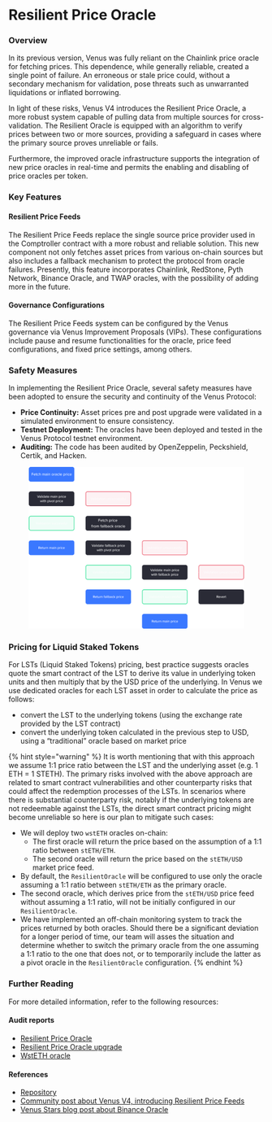 # Resilient Price Oracle

### Overview

In its previous version, Venus was fully reliant on the Chainlink price oracle for fetching prices. This dependence, while generally reliable, created a single point of failure. An erroneous or stale price could, without a secondary mechanism for validation, pose threats such as unwarranted liquidations or inflated borrowing.

In light of these risks, Venus V4 introduces the Resilient Price Oracle, a more robust system capable of pulling data from multiple sources for cross-validation. The Resilient Oracle is equipped with an algorithm to verify prices between two or more sources, providing a safeguard in cases where the primary source proves unreliable or fails.

Furthermore, the improved oracle infrastructure supports the integration of new price oracles in real-time and permits the enabling and disabling of price oracles per token.

### Key Features

#### Resilient Price Feeds

The Resilient Price Feeds replace the single source price provider used in the Comptroller contract with a more robust and reliable solution. This new component not only fetches asset prices from various on-chain sources but also includes a fallback mechanism to protect the protocol from oracle failures. Presently, this feature incorporates Chainlink, RedStone, Pyth Network, Binance Oracle, and TWAP oracles, with the possibility of adding more in the future.

#### Governance Configurations

The Resilient Price Feeds system can be configured by the Venus governance via Venus Improvement Proposals (VIPs). These configurations include pause and resume functionalities for the oracle, price feed configurations, and fixed price settings, among others.

### Safety Measures

In implementing the Resilient Price Oracle, several safety measures have been adopted to ensure the security and continuity of the Venus Protocol:

* **Price Continuity:** Asset prices pre and post upgrade were validated in a simulated environment to ensure consistency.
* **Testnet Deployment:** The oracles have been deployed and tested in the Venus Protocol testnet environment.
* **Auditing:** The code has been audited by OpenZeppelin, Peckshield, Certik, and Hacken.

<figure><img src="../.gitbook/assets/17b75928-d6a2-4207-9a0b-89d1d41690d4.png" alt=""><figcaption></figcaption></figure>


### Pricing for Liquid Staked Tokens
For LSTs (Liquid Staked Tokens) pricing, best practice suggests oracles quote the smart contract of the LST to derive its value in underlying token units and then multiply that by the USD price of the underlying. In Venus we use dedicated oracles for each LST asset in order to calculate the price as follows:
*  convert the LST to the underlying tokens (using the exchange rate provided by the LST contract)
*  convert the underlying token calculated in the previous step to USD, using a “traditional” oracle based on market price

{% hint style="warning" %}
It is worth mentioning that with this approach we assume 1:1 price ratio between the LST and the underlying asset (e.g. 1 ETH = 1 STETH). The primary risks involved with the above approach are related to smart contract vulnerabilities and other counterparty risks that could affect the redemption processes of the LSTs. In scenarios where there is substantial counterparty risk, notably if the underlying tokens are not redeemable against the LSTs, the direct smart contract pricing might become unreliable so here is our plan to mitigate such cases:
* We will deploy two `wstETH` oracles on-chain:
  - The first oracle will return the price based on the assumption of a 1:1 ratio between `stETH/ETH`.
  - The second oracle will return the price based on the `stETH/USD` market price feed.
* By default, the `ResilientOracle` will be configured to use only the oracle assuming a 1:1 ratio between `stETH/ETH` as the primary oracle.
* The second oracle, which derives price from the `stETH/USD` price feed without assuming a 1:1 ratio, will not be initially configured in our `ResilientOracle`.
* We have implemented an off-chain monitoring system to track the prices returned by both oracles. Should there be a significant deviation for a longer period of time, our team will asses the situation and determine whether to switch the primary oracle from the one assuming a 1:1 ratio to the one that does not, or to temporarily include the latter as a pivot oracle in the `ResilientOracle` configuration.
{% endhint %}

### Further Reading

For more detailed information, refer to the following resources:

#### Audit reports

* [Resilient Price Oracle](../security-and-audits.md#oracles)
* [Resilient Price Oracle upgrade](../security-and-audits.md#oracles-upgrade-2023-07-24)
* [WstETH oracle](../security-and-audits.md#oracle-for-wsteth)

#### References

* [Repository](https://github.com/VenusProtocol/oracle)
* [Community post about Venus V4, introducing Resilient Price Feeds](https://community.venus.io/t/proposing-venus-v4/3188#price-feed-redundancy-6)
* [Venus Stars blog post about Binance Oracle](https://venusstars.io/community/index.php/2023/05/09/venus-enhances-resilience-binance-oracle-feeds/)
